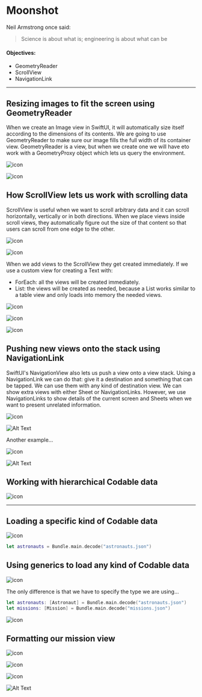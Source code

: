 # Moonshot

Neil Armstrong once said: 

> Science is about what is; engineering is about what can be

#### Objectives:

- GeometryReader
- ScrollView
- NavigationLink

---

## Resizing images to fit the screen using GeometryReader

When we create an Image view in SwiftUI, it will automatically size itself according to the dimensions of its contents. We are going to use GeometryReader to make sure our image fills the full width of its container view. GeometryReader is a view, but when we create one we will have eto work with a GeometryProxy object which lets us query the environment. 

![icon](images/GeometryReader.png)

![icon](images/GeometryReader-simulator.png)

## How ScrollView lets us work with scrolling data

ScrollView is useful when we want to scroll arbitrary data and it can scroll horizontally, vertically or in both directions. When we place views inside scroll views, they automatically figure out the size of that content so that users can scroll from one edge to the other. 

![icon](images/ScrollView-basic.png)

![icon](images/ScrollView-basic-simulator.png)

When we add views to the ScrollView they get created immediately. If we use a custom view for creating a Text with:

- ForEach: all the views will be created immediately.
- List: the views will be created as needed, because a List works similar to a table view and only loads into memory the needed views. 

![icon](images/CustomText.png)

![icon](images/ScrollView-List.png)

![icon](images/ScrollView-List-simulator.png)

## Pushing new views onto the stack using NavigationLink

SwiftUI's NavigationView also lets us push a view onto a view stack. Using a NavigationLink we can do that: give it a destination and something that can be tapped. We can use them with any kind of destination view. We can show extra views with either Sheet or NavigationLinks. However, we use NavigationLinks to show details of the current screen and Sheets when we want to present unrelated information. 

![icon](images/NavigationLink.png)



![Alt Text](images/NavigationLink-simulator.gif)



Another example...

![icon](images/NavigationLink-Rows.png)

![Alt Text](images/NavigationLink-Rows-simulator.gif)



## Working with hierarchical Codable data

![icon](images/HierarchicalCodable.png)

---

## Loading a specific kind of Codable data

![icon](images/ExtensionBundle.png)

```swift
let astronauts = Bundle.main.decode("astronauts.json")
```

## Using generics to load any kind of Codable data

![icon](images/ExtensionBundleGenerics.png)

The only difference is that we have to specify the type we are using...

```swift
let astronauts: [Astronaut] = Bundle.main.decode("astronauts.json")
let missions: [Mission] = Bundle.main.decode("missions.json")
```

![icon](images/MissionStruct.png)

## Formatting our mission view

![icon](images/FormattedView.png)

![icon](images/DateFormatter.png)

![icon](images/MissionStructFormatted.png)



![Alt Text](images/Moonshot-simulator.gif)

